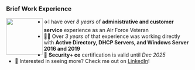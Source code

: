 ### Brief Work Experience

<img src="https://user-images.githubusercontent.com/105303924/168323328-24d832a1-5baf-455a-bd2d-b827fb36dc09.JPG" width="100" align="left">

- ✈️I have over _8 years_ of **administrative and customer service** experience as an Air Force Veteran
- 👩‍💻 Over _3 years_ of that experience was working directly with **Active Directory, DHCP Servers, and Windows Server 2016 and 2019**
- 🔐 **Security+ ce** certification is valid until _Dec 2025_
- 🔗 Interested in seeing more? Check me out on [LinkedIn](http://www.linkedin.com/in/kennedy-geedey/)!

